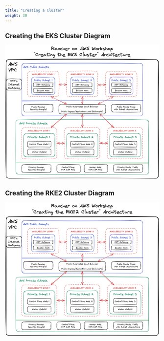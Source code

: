 ```yaml
---
title: "Creating a Cluster"
weight: 30
---
```


## Creating the EKS Cluster Diagram

![creating-eks-cluster-diagram](/static/images/creating-eks-cluster-diagram.png)

## Creating the RKE2 Cluster Diagram

![creating-rke2-cluster-diagram](/static/images/creating-rke2-cluster-diagram.png)